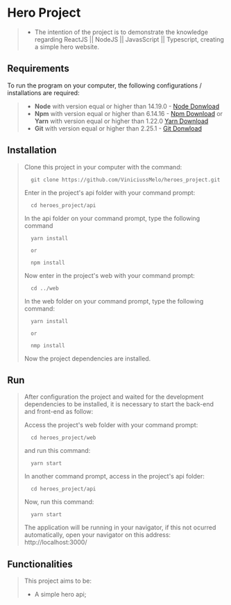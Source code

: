 # Hero Project
>
> - The intention  of the project is to demonstrate the knowledge regarding ReactJS || NodeJS || JavasScript || Typescript, creating a simple hero website.

## Requirements

To run the program on your computer, the following configurations / installations are required:
> - **Node** with version equal or higher than 14.19.0 - [Node Donwload](https://nodejs.org/pt-br/download/)
> - **Npm** with version equal or higher than 6.14.16 - [Npm Download](https://www.npmjs.com/package/download) or **Yarn** with version equal or higher than 1.22.0 [Yarn Download](https://classic.yarnpkg.com/en/docs/install/)
> - **Git** with version equal or higher than 2.25.1 - [Git Donwload](https://git-scm.com/downloads)

## Installation
> Clone this project in your computer with the command:
> ```
> 	git clone https://github.com/ViniciussMelo/heroes_project.git
> ```
> Enter in the project's api folder with your command prompt:
> ```
> 	cd heroes_project/api
> ```
> In the api folder on your command prompt, type the following command
> ```
> 	yarn install
>
> 	or
>
> 	npm install
> ```
> Now enter in the project's web with your command prompt:
> ```
> 	cd ../web
> ```
> In the web folder on your command prompt, type the following command:
> ```
> 	yarn install
>
> 	or
>
> 	nmp install
> ```
> Now the project dependencies are installed.

## Run
>
> After configuration the project and waited for the development dependencies to be installed, it is necessary to start the back-end and front-end as follow: 
>
> Access the project's web folder with your command prompt:
> ```
> 	cd heroes_project/web
> ```
> and run this command: 
> ```
> 	yarn start
> ```
> In another command prompt, access in the project's api folder:
> ```
> 	cd heroes_project/api
> ```
> Now, run this command:
> ```
> 	yarn start
> ```
> The application will be running in your navigator, if this not ocurred automatically, open your navigator on this address: http://localhost:3000/

## Functionalities

> This project aims to be: 
>
> - A simple hero api;
